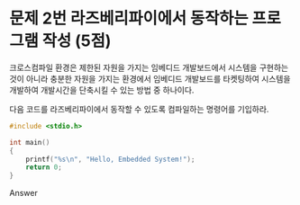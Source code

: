 # 문제 2번 라즈베리파이에서 동작하는 프로그램 작성 (5점)
크로스컴파일 환경은 제한된 자원을 가지는 임베디드 개발보드에서 시스템을 구현하는 것이 아니라 
충분한 자원을 가지는 환경에서 임베디드 개발보드를 타켓팅하여 시스템을 개발하여 개발시간을 단축시킬 수 있는 방법 중 하나이다. 

다음 코드를 라즈베리파이에서 동작할 수 있도록 컴파일하는 명령어를 기입하라. 
```C
#include <stdio.h>

int main()
{
	printf("%s\n", "Hello, Embedded System!");
	return 0;
}
```

Answer
```

```